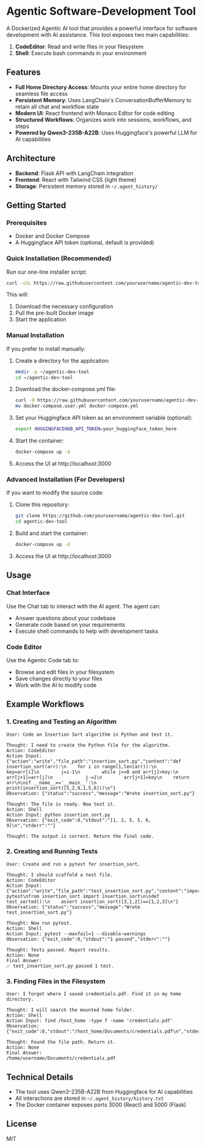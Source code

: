 # Agentic Software-Development Tool

A Dockerized Agentic AI tool that provides a powerful interface for software development with AI assistance. This tool exposes two main capabilities:

1. **CodeEditor**: Read and write files in your filesystem
2. **Shell**: Execute bash commands in your environment

## Features

- **Full Home Directory Access**: Mounts your entire home directory for seamless file access
- **Persistent Memory**: Uses LangChain's ConversationBufferMemory to retain all chat and workflow state
- **Modern UI**: React frontend with Monaco Editor for code editing
- **Structured Workflows**: Organizes work into sessions, workflows, and steps
- **Powered by Qwen3-235B-A22B**: Uses Huggingface's powerful LLM for AI capabilities

## Architecture

- **Backend**: Flask API with LangChain integration
- **Frontend**: React with Tailwind CSS (light theme)
- **Storage**: Persistent memory stored in `~/.agent_history/`

## Getting Started

### Prerequisites

- Docker and Docker Compose
- A Huggingface API token (optional, default is provided)

### Quick Installation (Recommended)

Run our one-line installer script:

```bash
curl -sSL https://raw.githubusercontent.com/yourusername/agentic-dev-tool/main/install.sh | bash
```

This will:
1. Download the necessary configuration
2. Pull the pre-built Docker image
3. Start the application

### Manual Installation

If you prefer to install manually:

1. Create a directory for the application:
   ```bash
   mkdir -p ~/agentic-dev-tool
   cd ~/agentic-dev-tool
   ```

2. Download the docker-compose.yml file:
   ```bash
   curl -O https://raw.githubusercontent.com/yourusername/agentic-dev-tool/main/docker-compose.user.yml
   mv docker-compose.user.yml docker-compose.yml
   ```

3. Set your Huggingface API token as an environment variable (optional):
   ```bash
   export HUGGINGFACEHUB_API_TOKEN=your_huggingface_token_here
   ```

4. Start the container:
   ```bash
   docker-compose up -d
   ```

5. Access the UI at http://localhost:3000

### Advanced Installation (For Developers)

If you want to modify the source code:

1. Clone this repository:
   ```bash
   git clone https://github.com/yourusername/agentic-dev-tool.git
   cd agentic-dev-tool
   ```

2. Build and start the container:
   ```bash
   docker-compose up -d
   ```

3. Access the UI at http://localhost:3000

## Usage

### Chat Interface

Use the Chat tab to interact with the AI agent. The agent can:
- Answer questions about your codebase
- Generate code based on your requirements
- Execute shell commands to help with development tasks

### Code Editor

Use the Agentic Code tab to:
- Browse and edit files in your filesystem
- Save changes directly to your files
- Work with the AI to modify code

## Example Workflows

### 1. Creating and Testing an Algorithm

```
User: Code an Insertion Sort algorithm in Python and test it.

Thought: I need to create the Python file for the algorithm.
Action: CodeEditor
Action Input: {"action":"write","file_path":"insertion_sort.py","content":"def insertion_sort(arr):\n    for i in range(1,len(arr)):\n        key=arr[i]\n        j=i-1\n        while j>=0 and arr[j]>key:\n            arr[j+1]=arr[j]\n            j-=1\n        arr[j+1]=key\n    return arr\n\nif __name__=='__main__':\n    print(insertion_sort([5,2,9,1,5,6]))\n"}
Observation: {"status":"success","message":"Wrote insertion_sort.py"}

Thought: The file is ready. Now test it.
Action: Shell
Action Input: python insertion_sort.py
Observation: {"exit_code":0,"stdout":"[1, 2, 5, 5, 6, 9]\n","stderr":""}

Thought: The output is correct. Return the final code.
```

### 2. Creating and Running Tests

```
User: Create and run a pytest for insertion_sort.

Thought: I should scaffold a test file.
Action: CodeEditor
Action Input: {"action":"write","file_path":"test_insertion_sort.py","content":"import pytest\nfrom insertion_sort import insertion_sort\n\ndef test_sorted():\n    assert insertion_sort([3,1,2])==[1,2,3]\n"}
Observation: {"status":"success","message":"Wrote test_insertion_sort.py"}

Thought: Now run pytest.
Action: Shell
Action Input: pytest --maxfail=1 --disable-warnings
Observation: {"exit_code":0,"stdout":"1 passed","stderr":""}

Thought: Tests passed. Report results.
Action: None
Final Answer:
✅ test_insertion_sort.py passed 1 test.
```

### 3. Finding Files in the Filesystem

```
User: I forgot where I saved credentials.pdf. Find it in my home directory.

Thought: I will search the mounted home folder.
Action: Shell
Action Input: find /host_home -type f -name 'credentials.pdf'
Observation: {"exit_code":0,"stdout":"/host_home/Documents/credentials.pdf\n","stderr":""}

Thought: Found the file path. Return it.
Action: None
Final Answer:
/home/username/Documents/credentials.pdf
```

## Technical Details

- The tool uses Qwen3-235B-A22B from Huggingface for AI capabilities
- All interactions are stored in `~/.agent_history/history.txt`
- The Docker container exposes ports 3000 (React) and 5000 (Flask)

## License

MIT
